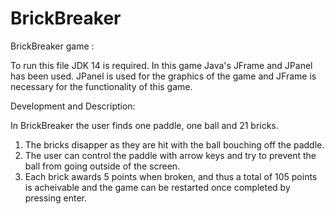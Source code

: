 # BrickBreaker

BrickBreaker game :

To run this file JDK 14 is required.
In this game Java's JFrame and JPanel has been used.
JPanel is used for the graphics of the game and JFrame is necessary for the functionality of this game.

Development and Description:

In BrickBreaker the user finds one paddle, one ball and 21 bricks.

1. The bricks disapper as they are hit with the ball bouching off the paddle.
2. The user can control the paddle with arrow keys and try to prevent the ball from going outside of the screen.
3. Each brick awards 5 points when broken, and thus a total of 105 points is acheivable and the game can be restarted once completed by pressing enter.
